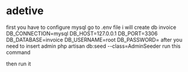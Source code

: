 # adetive

first
 you have to configure mysql
go to .env file 
i will create db invoice
DB_CONNECTION=mysql
DB_HOST=127.0.0.1
DB_PORT=3306
DB_DATABASE=invoice
DB_USERNAME=root
DB_PASSWORD=
after you need to insert admin php artisan db:seed --class=AdminSeeder run this command

then run it 

